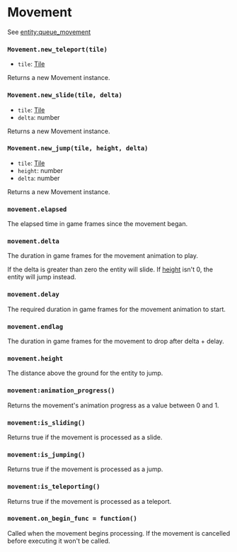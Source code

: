 # Movement

See [entity:queue_movement](/client/lua-api/entity-api/entity#entityqueue_movementmovement)

### `Movement.new_teleport(tile)`

- `tile`: [Tile](/client/lua-api/field-api/tile)

Returns a new Movement instance.

### `Movement.new_slide(tile, delta)`

- `tile`: [Tile](/client/lua-api/field-api/tile)
- `delta`: number

Returns a new Movement instance.

### `Movement.new_jump(tile, height, delta)`

- `tile`: [Tile](/client/lua-api/field-api/tile)
- `height`: number
- `delta`: number

Returns a new Movement instance.

### `movement.elapsed`

The elapsed time in game frames since the movement began.

### `movement.delta`

The duration in game frames for the movement animation to play.

If the delta is greater than zero the entity will slide. If [height](#movementheight) isn't 0, the entity will jump instead.

### `movement.delay`

The required duration in game frames for the movement animation to start.

### `movement.endlag`

The duration in game frames for the movement to drop after delta + delay.

### `movement.height`

The distance above the ground for the entity to jump.

### `movement:animation_progress()`

Returns the movement's animation progress as a value between 0 and 1.

### `movement:is_sliding()`

Returns true if the movement is processed as a slide.

### `movement:is_jumping()`

Returns true if the movement is processed as a jump.

### `movement:is_teleporting()`

Returns true if the movement is processed as a teleport.

### `movement.on_begin_func = function()`

Called when the movement begins processing. If the movement is cancelled before executing it won't be called.
